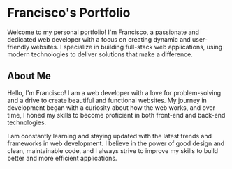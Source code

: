 # Francisco's Portfolio

Welcome to my personal portfolio! I'm Francisco, a passionate and dedicated web developer with a focus on creating dynamic and user-friendly websites. I specialize in building full-stack web applications, using modern technologies to deliver solutions that make a difference.

## About Me

Hello, I'm Francisco! I am a web developer with a love for problem-solving and a drive to create beautiful and functional websites. My journey in development began with a curiosity about how the web works, and over time, I honed my skills to become proficient in both front-end and back-end technologies.

I am constantly learning and staying updated with the latest trends and frameworks in web development. I believe in the power of good design and clean, maintainable code, and I always strive to improve my skills to build better and more efficient applications.